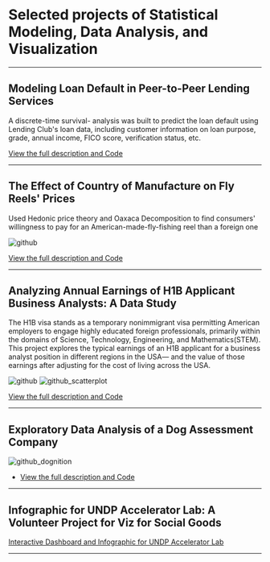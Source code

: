 # Selected projects of Statistical Modeling, Data Analysis, and Visualization

---
## Modeling Loan Default in Peer-to-Peer Lending Services

A discrete-time survival- analysis was built to predict the loan default using Lending Club's loan data, including customer information on loan purpose, grade, annual income, FICO score, verification status, etc. 

 [View the full description and Code](https://github.com/nigar-sultana1123/Modeling-Default)

---
## The Effect of Country of Manufacture on Fly Reels' Prices

Used Hedonic price theory and Oaxaca Decomposition to find consumers' willingness to pay for an American-made-fly-fishing reel than a foreign one

![github](https://github.com/nigar-sultana1123/nigar-sultana1123.github.io/assets/54599352/b05a63b9-f07d-4c4f-9599-a417ec48b950)

[View the full description and Code](https://nigar-sultana1123.github.io/Regression/)

 ---

## Analyzing Annual Earnings of H1B Applicant Business Analysts: A Data Study

The H1B visa stands as a temporary nonimmigrant visa permitting American employers to engage highly educated foreign professionals, primarily within the domains of Science, Technology, Engineering, and Mathematics(STEM). This project explores the typical earnings of an H1B applicant for a business analyst position in different regions in the USA— and the value of those earnings after adjusting for the cost of living across the USA.

![github](https://github.com/nigar-sultana1123/nigar-sultana1123.github.io/assets/54599352/519c16a6-5778-4a09-9472-36f347eea82a)
![github_scatterplot](https://github.com/nigar-sultana1123/nigar-sultana1123.github.io/assets/54599352/f06d299e-f8b6-4b92-b4b0-ba910d263ad5)

[View the full description and Code](https://nigar-sultana1123.github.io/Exploratory-Data-Analysis/)

---

## Exploratory Data Analysis of a Dog Assessment Company


![github_dognition](https://github.com/nigar-sultana1123/nigar-sultana1123.github.io/assets/54599352/b7e25ca0-e80b-4885-b483-45ef01e1e91b)




- [View the full description and Code](https://nigar-sultana1123.github.io/Dognition-/)

---

## Infographic for UNDP Accelerator Lab: A Volunteer Project for Viz for Social Goods 

 [Interactive Dashboard and Infographic for UNDP Accelerator Lab](https://nigar-sultana1123.github.io/UNDP_Accelerator_Lab/)

---




